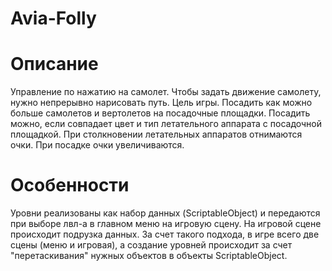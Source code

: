 # Avia-Folly
# Описание
Управление по нажатию на самолет. Чтобы задать движение самолету, нужно непрерывно нарисовать путь. 
Цель игры. Посадить как можно больше самолетов и вертолетов на посадочные площадки. 
Посадить можно, если совпадает цвет и тип летательного аппарата с посадочной площадкой.
При столкновении летательных аппаратов отнимаются очки. При посадке очки увеличиваются.

# Особенности 
Уровни реализованы как набор данных (ScriptableObject) и передаются при выборе лвл-а в главном меню на игровую сцену.
На игровой сцене происходит подрузка данных. За счет такого подхода, в игре всего две сцены (меню и игровая), а 
создание уровней происходит за счет "перетаскивания" нужных объектов в объекты ScriptableObject.

